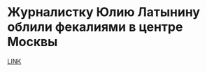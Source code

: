 # Журналистку Юлию Латынину облили фекалиями в центре Москвы



[LINK](https://varlamov.ru/1904236.html)